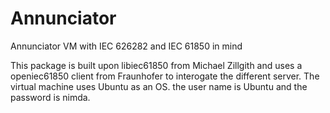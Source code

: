 # Annunciator
Annunciator VM with IEC 626282 and IEC 61850 in mind

This package is built upon libiec61850 from Michael Zillgith and uses a openiec61850 client from Fraunhofer to interogate the different server.
The virtual machine uses Ubuntu as an OS. the user name is Ubuntu and the password is nimda. 
